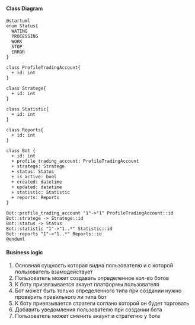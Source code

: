 #### Class Diagram
```plantuml
@startuml
enum Status{
  WATING
  PROCESSING
  WORK
  STOP
  ERROR
}

class ProfileTradingAccount{
  + id: int
}

class Stratege{
  + id: int
}

class Statistic{
  + id: int
}

class Reports{
  + id: int
}

class Bot {
  + id: int
  + profile_trading_account: ProfileTradingAccount
  + stratege: Stratege
  + status: Status
  + is_active: bool
  + created: datetime
  + updated: datetime
  + statistic: Statistic
  + reports: Reports
}

Bot::profile_trading_account "1"->"1" ProfileTradingAccount::id
Bot::stratege -> Stratege::id
Bot::status -> Status
Bot::statistic "1"->"1..*" Statistic::id
Bot::reports "1"->"1..*" Reports::id
@enduml

```

#### Business logic 

1. Основная сущность которая видна пользователю и с которой пользователь взамодействует
2. Пользователь может создавать определенное кол-во ботов
3. К боту призвязывается акаунт платформы пользователя 
4. Бот может быть только определенного типа при создании нужно проверить правильного ли типа бот
5. К боту привязывается стратеги соглано которой он будет торговать
6. Добавить уведомления пользователю при создании бота
7. Пользователь может сменить акаунт и стратегию у бота
